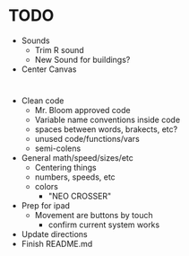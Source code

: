 # TODO
- Sounds
    - Trim R sound
    - New Sound for buildings?
- Center Canvas
#
- Clean code
    - Mr. Bloom approved code
    - Variable name conventions inside code
    - spaces between words, brakects, etc?
    - unused code/functions/vars
    - semi-colens
- General math/speed/sizes/etc
    - Centering things
    - numbers, speeds, etc
    - colors
        - "NEO CROSSER"
- Prep for ipad
    - Movement are buttons by touch
        - confirm current system works
- Update directions
- Finish README.md
#
